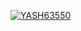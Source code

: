 [![YASH63550](https://circleci.com/gh/<YASH63550>/<Asiignments_SSW565A>.svg?style=svg)](https://app.circleci.com/pipelines/github/<YASH63550>/<Assignments_565A>?branch=main&filter=all)
